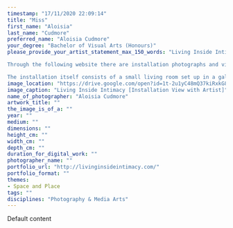 ```yaml
---
timestamp: "17/11/2020 22:09:14"
title: "Miss"
first_name: "Aloisia"
last_name: "Cudmore"
preferred_name: "Aloisia Cudmore"
your_degree: "Bachelor of Visual Arts (Honours)"
please_provide_your_artist_statement_max_150_words: "Living Inside Intimacy' explores intimacy in the age of COVID-19. The artwork originated as an installation for my Honours Thesis Assessment, which then transformed into purely digital art. 

Through the following website there are installation photographs and videos of the physical artwork. In addition to this, the website showcases the digital artwork that I have created. 

The installation itself consists of a small living room set up in a gallery. Upon closer inspection you move in to see an iPhone playing a looping video. The video included in the installation depicts a finger swiping frantically through a large number of photographs taken on my phone. The photographs form an intimate dataset that navigates a virtual map of my persona environments: home and workplace (a supermarket). Together, they can be considered as an architecture of intimate space. Both of these spaces became the main landscapes of the 2020 pandemic."
image_location: "https://drive.google.com/open?id=1t-2u1yC48mQ37kiRxkG8m9roLHDK7U1f"
image_caption: "Living Inside Intimacy [Installation View with Artist]"
name_of_photographer: "Aloisia Cudmore"
artwork_title: ""
the_image_is_of_a: ""
year: ""
medium: ""
dimensions: ""
height_cm: ""
width_cm: ""
depth_cm: ""
duration_for_digital_work: ""
photographer_name: ""
portfolio_url: "http://livinginsideintimacy.com/"
portfolio_format: ""
themes:
- Space and Place
tags: ""
disciplines: "Photography & Media Arts"
---
```


Default content